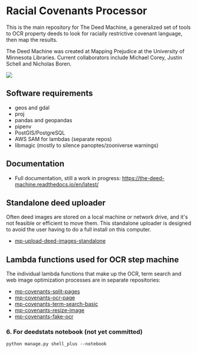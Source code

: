# Racial Covenants Processor

This is the main repository for The Deed Machine, a generalized set of tools to OCR property deeds to look for racially restrictive covenant language, then map the results.

The Deed Machine was created at Mapping Prejudice at the University of Minnesota Libraries. Current collaborators include Michael Corey, Justin Schell and Nicholas Boren.

<img src="https://s3.us-east-2.amazonaws.com/static.mappingprejudice.com/deed-machine/Draft%20-%20Updated%20Workflow_alpha.png"/>


## Software requirements
- geos and gdal
- proj
- pandas and geopandas
- pipenv
- PostGIS/PostgreSQL
- AWS SAM for lambdas (separate repos)
- libmagic (mostly to silence panoptes/zooniverse warnings)

## Documentation

- Full documentation, still a work in progress: https://the-deed-machine.readthedocs.io/en/latest/ 


## Standalone deed uploader
Often deed images are stored on a local machine or network drive, and it's not feasible or efficient to move them. This standalone uploader is designed to avoid the user having to do a full install on this computer.

- [mp-upload-deed-images-standalone](https://github.com/UMNLibraries/mp-upload-deed-images-standalone)

## Lambda functions used for OCR step machine
The individual lambda functions that make up the OCR, term search and web image optimization processes are in separate repositories:
- [mp-covenants-split-pages](https://github.com/UMNLibraries/mp-covenants-split-pages)
- [mp-covenants-ocr-page](https://github.com/UMNLibraries/mp-covenants-ocr-page)
- [mp-covenants-term-search-basic](https://github.com/UMNLibraries/mp-covenants-term-search-basic)
- [mp-covenants-resize-image](https://github.com/UMNLibraries/mp-covenants-resize-image)
- [mp-covenants-fake-ocr](https://github.com/UMNLibraries/mp-covenants-fake-ocr)

### 6. For deedstats notebook (not yet committed)
```python manage.py shell_plus --notebook```
